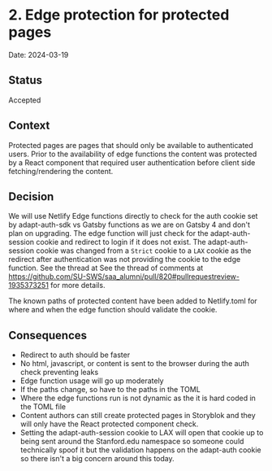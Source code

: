 # 2. Edge protection for protected pages

Date: 2024-03-19

## Status

Accepted

## Context

Protected pages are pages that should only be available to authenticated users. Prior to the availability of edge functions
the content was protected by a React component that required user authentication before client side fetching/rendering the
content.

## Decision

We will use Netlify Edge functions directly to check for the auth cookie set by adapt-auth-sdk vs Gatsby functions as we are on
Gatsby 4 and don't plan on upgrading. The edge function will just check for the adapt-auth-session cookie and redirect to login
if it does not exist. The adapt-auth-session cookie was changed from a `Strict` cookie to a `LAX` cookie as the redirect after
authentication was not providing the cookie to the edge function. See the thread at See the thread of comments at https://github.com/SU-SWS/saa_alumni/pull/820#pullrequestreview-1935373251 for more details.

The known paths of protected content have been added to Netlify.toml for where and when the edge function should validate the cookie.

## Consequences

* Redirect to auth should be faster
* No html, javascript, or content is sent to the browser during the auth check preventing leaks
* Edge function usage will go up moderately
* If the paths change, so have to the paths in the TOML
* Where the edge functions run is not dynamic as the it is hard coded in the TOML file
* Content authors can still create protected pages in Storyblok and they will only have the React protected component check.
* Setting the adapt-auth-session cookie to LAX will open that cookie up to being sent around the Stanford.edu namespace so someone could technically spoof it but the validation happens on the adapt-auth cookie so there isn't a big concern around this today.

